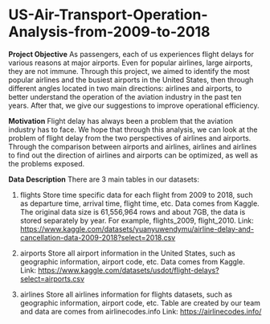 # US-Air-Transport-Operation-Analysis-from-2009-to-2018

**Project Objective**
As passengers, each of us experiences flight delays for various reasons at major airports. Even for popular airlines, large airports, they are not immune.
Through this project, we aimed to identify the most popular airlines and the busiest airports in the United States, then through different angles located in two main directions: airlines and airports, to better understand the operation of the aviation industry in the past ten years. After that, we give our suggestions to improve operational efficiency.

**Motivation**
Flight delay has always been a problem that the aviation industry has to face. We hope that through this analysis, we can look at the problem of flight delay from the two perspectives of airlines and airports. Through the comparison between airports and airlines, airlines and airlines to find out the direction of airlines and airports can be optimized, as well as the problems exposed.

**Data Description**
There are 3 main tables in our datasets:

1. flights
Store time specific data for each flight from 2009 to 2018, such as departure time, arrival time, flight time, etc. Data comes from Kaggle.
The original data size is 61,556,964 rows and about 7GB, the data is stored separately by year. For example, flights_2009, flight_2010.
Link: https://www.kaggle.com/datasets/yuanyuwendymu/airline-delay-and-cancellation-data-2009-2018?select=2018.csv

2. airports
Store all airport information in the United States, such as geographic information, airport code, etc. Data comes from Kaggle.
Link: https://www.kaggle.com/datasets/usdot/flight-delays?select=airports.csv


3. airlines
Store all airlines information for flights datasets, such as geographic information, airport code, etc. Table are created by our team and data are comes from airlinecodes.info
Link: https://airlinecodes.info/
